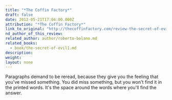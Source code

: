```yaml
---
title: "*The Coffin Factory*"
draft: false
date: 2012-05-21T17:04:00.000Z
attribution: "*The Coffin Factory*"
link_to_original: "http://thecoffinfactory.com/review-the-secret-of-evil-by-roberto-bolano/"
nd_author_of_this_review:
related_author: author/roberto-bolano.md
related_books:
  - book/the-secret-of-evil1.md
description:
weight:
layout: none
---
```

Paragraphs demand to be reread, because they give you the feeling that you've missed something. You did miss something, but you won't find it in the printed words. It's the space around the words where you'll find the answer.


